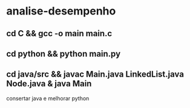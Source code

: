 # analise-desempenho

## cd C && gcc -o main main.c

## cd python && python main.py

## cd java/src && javac Main.java LinkedList.java Node.java & java Main




consertar java e melhorar python
